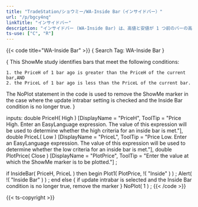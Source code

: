 ```yaml
---
title: "TradeStation/ショウミー/WA-Inside Bar（インサイドバー）"
url: "/p/bgcy4nq"
linkTitle: "インサイドバー"
description: "インサイドバー (WA-Inside Bar) は、高値と安値が 1 つ前のバーの高値と安値の範囲にすっぽりと収まるときに描画します。"
ts-use: ["C", "R"]
---
```


{{< code title="WA-Inside Bar" >}}
{ Search Tag: WA-Inside Bar }

{
This ShowMe study identifies bars that meet the following conditions:

    1. the PriceH of 1 bar ago is greater than the PriceH of the current bar,AND
    2. the PriceL of 1 bar ago is less than the PriceL of the current bar.

The NoPlot statement in the code is used to remove the ShowMe marker in the case
where the update intrabar setting is checked and the Inside Bar condition is no
longer true.
}

inputs:
    double PriceH( High ) [DisplayName = "PriceH", ToolTip =
     "Price High.  Enter an EasyLanguage expression.  The value of this expression will be used to determine whether the high criteria for an inside bar is met."],
    double PriceL( Low ) [DisplayName = "PriceL", ToolTip =
     "Price Low.  Enter an EasyLanguage expression.  The value of this expression will be used to determine whether the low criteria for an inside bar is met."],
    double PlotPrice( Close ) [DisplayName = "PlotPrice", ToolTip =
     "Enter the value at which the ShowMe marker is to be plotted."] ;

if InsideBar( PriceH, PriceL ) then
    begin
    Plot1( PlotPrice, !( "Inside" ) ) ;
    Alert( !( "Inside Bar" ) ) ;
    end
else
    { if update intrabar is selected and the Inside Bar condition is no longer
      true, remove the marker }
    NoPlot( 1 ) ;
{{< /code >}}

{{< ts-copyright >}}

